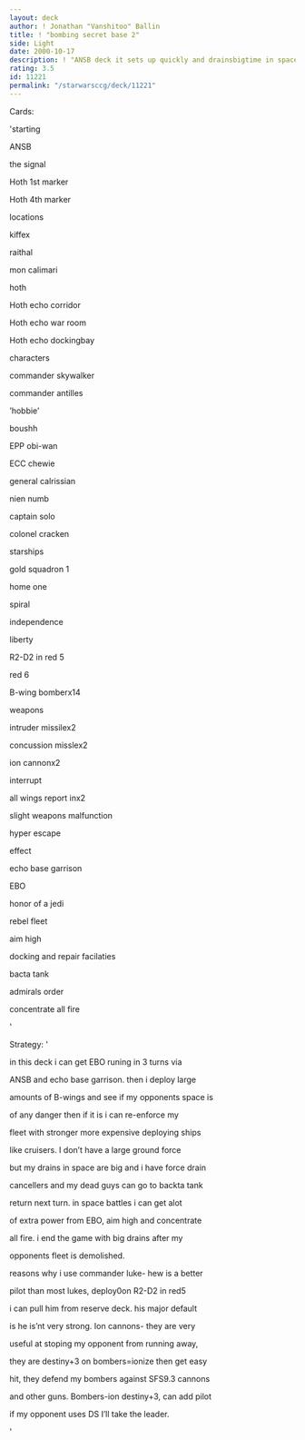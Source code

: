 ```yaml
---
layout: deck
author: ! Jonathan "Vanshitoo" Ballin
title: ! "bombing secret base 2"
side: Light
date: 2000-10-17
description: ! "ANSB deck it sets up quickly and drainsbigtime in space good activtion too. Several new modifications"
rating: 3.5
id: 11221
permalink: "/starwarsccg/deck/11221"
---
```

Cards: 

'starting

ANSB

the signal

Hoth 1st marker

Hoth 4th marker


locations

kiffex

raithal

mon calimari

hoth

Hoth echo corridor

Hoth echo war room

Hoth echo dockingbay


characters

commander skywalker

commander antilles

’hobbie’

boushh

EPP obi-wan

ECC chewie

general calrissian

nien numb

captain solo

colonel cracken


starships

gold squadron 1

home one

spiral

independence

liberty

R2-D2 in red 5

red 6

B-wing bomberx14


weapons

intruder missilex2

concussion misslex2

ion cannonx2


interrupt

all wings report inx2

slight weapons malfunction

hyper escape


effect

echo base garrison

EBO

honor of a jedi

rebel fleet

aim high

docking and repair facilaties

bacta tank


admirals order

concentrate all fire

'

Strategy: '

in this deck i can get EBO runing in 3 turns via 

ANSB and echo base garrison. then i deploy large

amounts of B-wings and see if my opponents space is 

of any danger then if it is i can re-enforce my 

fleet with stronger  more expensive deploying ships

like cruisers. I don’t have a large ground force

but my drains in space are big and i have force drain

cancellers and my dead guys can go to backta tank 

return next turn. in space battles i can get alot 

of extra power from EBO, aim high and concentrate 

all fire. i end the game with big drains after my 

opponents fleet is demolished.

reasons why i use commander luke- hew is a better 

pilot than most lukes, deploy0on R2-D2 in red5

i can pull him from reserve deck. his major default

is he is’nt very strong. Ion cannons- they are very

useful at stoping my opponent from running away,

they are destiny+3 on bombers=ionize then get easy

hit, they defend my bombers against SFS9.3 cannons 

and other guns. Bombers-ion destiny+3, can add pilot

if my opponent uses DS I’ll take the leader.

'
